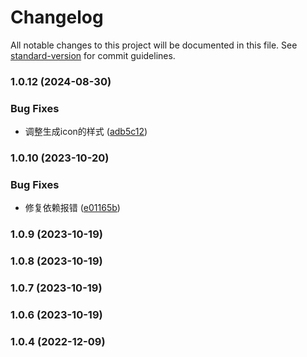 # Changelog

All notable changes to this project will be documented in this file. See [standard-version](https://github.com/conventional-changelog/standard-version) for commit guidelines.

### 1.0.12 (2024-08-30)


### Bug Fixes

* 调整生成icon的样式 ([adb5c12](https://github.com/tenadolanter/svg2font/commit/adb5c12f5326dc5fec4338b3b48a1bb864467cf5))

### 1.0.10 (2023-10-20)


### Bug Fixes

* 修复依赖报错 ([e01165b](https://github.com/tenadolanter/svg2font/commit/e01165bd1121f88262dc8eb0dafc239c583582fd))

### 1.0.9 (2023-10-19)

### 1.0.8 (2023-10-19)

### 1.0.7 (2023-10-19)

### 1.0.6 (2023-10-19)

### 1.0.4 (2022-12-09)
